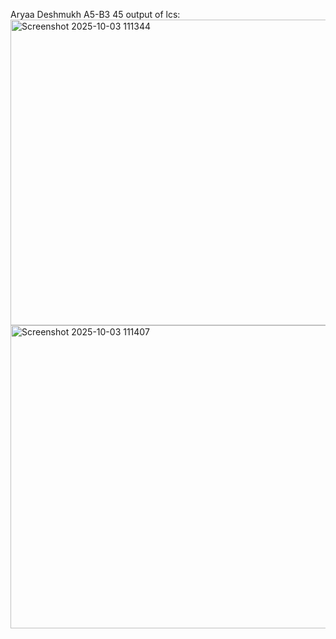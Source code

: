 Aryaa Deshmukh 
A5-B3 45
output of lcs:
<img width="1049" height="489" alt="Screenshot 2025-10-03 111344" src="https://github.com/user-attachments/assets/8aa9a601-6921-40f2-8ad5-c262ed0d6b78" />
<img width="1217" height="485" alt="Screenshot 2025-10-03 111407" src="https://github.com/user-attachments/assets/7812716d-1ef6-4f57-869c-9f8c3ee69568" />

